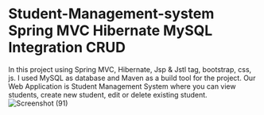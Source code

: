 # Student-Management-system Spring MVC Hibernate MySQL Integration CRUD
In this project using Spring MVC, Hibernate, Jsp & Jstl tag, bootstrap, css, js. I used MySQL as database and Maven as a build tool for the project.
Our Web Application is Student Management System where you can view students, create new student, edit or delete existing student.
![Screenshot (91)](https://user-images.githubusercontent.com/102401268/201025568-5e315b28-4352-43be-9ad9-fc5307244c32.png)
